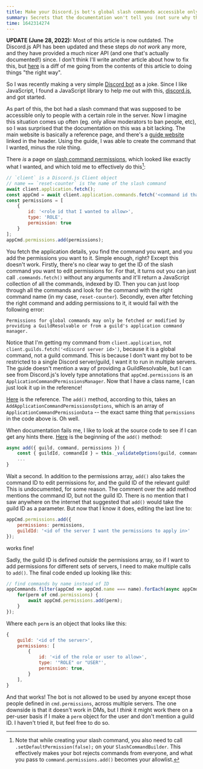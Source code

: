 ```yaml
---
title: Make your Discord.js bot's global slash commands accessible only to certain roles
summary: Secrets that the documentation won't tell you (not sure why though).
time: 1642314274
---
```


**UPDATE (June 28, 2022):** Most of this article is now outdated. The Discord.js API has been updated and these steps _do not work_ any more, and they have provided a much nicer API (and one that's actually documented!) since. I don't think I'll write another article about how to fix this, but [here](https://github.com/tendstofortytwo/counter-bot/commit/5d39629082d59297418b5be23df5b90b1db16bf0) is a diff of me going from the contents of this article to doing things "the right way".

So I was recently making a very simple [Discord bot](https://github.com/namansood/counter-bot) as a joke. Since I like JavaScript, I found a JavaScript library to help me out with this, [discord.js](https://discord.js.org), and got started.

As part of this, the bot had a slash command that was supposed to be accessible only to people with a certain role in the server. Now I imagine this situation comes up often (eg. only allow moderators to ban people, etc), so I was surprised that the documentation on this was a bit lacking. The main website is basically a reference page, and there's a [guide website](https://discordjs.guide) linked in the header. Using the guide, I was able to create the command that I wanted, minus the role thing.

There *is* a page on [slash command permissions](https://discordjs.guide/interactions/slash-command-permissions.html), which looked like exactly what I wanted, and which told me to effectively do this[^1]:

```js
// `client` is a Discord.js Client object
// name == `reset-counter` is the name of the slash command
await client.application.fetch();
const appCmd = await client.application.commands.fetch('<command id that I wanted to edit permissions for>');
const permissions = [
    {
        id: '<role id that I wanted to allow>',
        type: 'ROLE',
        permission: true
    }
];
appCmd.permissions.add(permissions);
```

You fetch the application details, you find the command you want, and you add the permissions you want to it. Simple enough, right? Except this doesn't work. Firstly, there's no clear way to get the ID of the slash command you want to edit permissions for. For that, it turns out you can just call `.commands.fetch()` without any arguments and it'll return a JavaScript collection of all the commands, indexed by ID. Then you can just loop through all the commands and look for the command with the right command name (in my case, `reset-counter`). Secondly, even after fetching the right command and adding permissions to it, it would fail with the following error:

```
Permissions for global commands may only be fetched or modified by providing a GuildResolvable or from a guild's application command manager.
```

Notice that I'm getting my command from `client.application`, not `client.guilds.fetch('<discord server id>')`, because it is a global command, not a guild command. This is because I don't want my bot to be restricted to a single Discord server/guild, I want it to run in multiple servers. The guide doesn't mention a way of providing a GuildResolvable, but I can see from Discord.js's lovely type annotations that `appCmd.permissions` is an `ApplicationCommandPermissionsManager`. Now that I have a class name, I can just look it up in the reference!

[Here](https://discord.js.org/#/docs/discord.js/stable/class/ApplicationCommandPermissionsManager) is the reference. The `add()` method, according to this, takes an `AddApplicationCommandPermissionsOptions`, which is an array of `ApplicationCommandPermissionData` -- the exact same thing that `permissions` in the code above is. Oh well.

When documentation fails me, I like to look at the source code to see if I can get any hints there. [Here](https://github.com/discordjs/discord.js/blob/988a51b7641f8b33cc9387664605ddc02134859d/src/managers/ApplicationCommandPermissionsManager.js#L222) is the beginning of the `add()` method:

```js
async add({ guild, command, permissions }) {
    const { guildId, commandId } = this._validateOptions(guild, command);
    ...
}
```

Wait a second. In addition to the permissions array, `add()` also takes the command ID to edit permissions for, and the guild ID of the relevant guild! This is undocumented, for some reason. The comment over the add method mentions the command ID, but not the guild ID. There is no mention that I saw anywhere on the internet that suggested that `add()` would take the guild ID as a parameter. But now that I know it does, editing the last line to:

```js
appCmd.permissions.add({
    permissions: permissions,
    guildId: '<id of the server I want the permissions to apply in>'
});
```

works fine!

Sadly, the guild ID is defined _outside_ the permissions array, so if I want to add permissions for different sets of servers, I need to make multiple calls to `add()`. The final code ended up looking like this:

```js
// find commands by name instead of ID
appCommands.filter(appCmd => appCmd.name === name).forEach(async appCmd => {
    for(perm of cmd.permissions) {
        await appCmd.permissions.add(perm);
    }
});
```

Where each `perm` is an object that looks like this:

```js
{ 
    guild: '<id of the server>',
    permissions: [
        {
            id: '<id of the role or user to allow>',
            type: '"ROLE" or "USER"',
            permission: true,
        }
    ],
}
```

And that works! The bot is not allowed to be used by anyone except those people defined in `cmd.permissions`, across multiple servers. The one downside is that it doesn't work in DMs, but I *think* it might work there on a per-user basis if I make a `perm` object for the user and don't mention a guild ID. I haven't tried it, but feel free to do so.

[^1]: Note that while creating your slash command, you also need to call `.setDefaultPermission(false);` on your `SlashCommandBuilder`. This effectively makes your bot rejects commands from everyone, and what you pass to `command.permissions.add()` becomes your allowlist.
